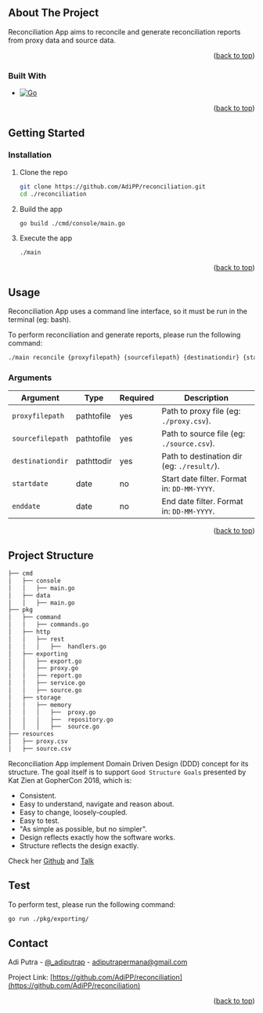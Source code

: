 <!-- ABOUT THE PROJECT -->
## About The Project

Reconciliation App aims to reconcile and generate reconciliation reports from proxy data and source data.

<p align="right">(<a href="#readme-top">back to top</a>)</p>

### Built With

* [![Go][Go]][Go-url]

<p align="right">(<a href="#readme-top">back to top</a>)</p>

<!-- GETTING STARTED -->
## Getting Started

### Installation

1. Clone the repo
   ```sh
   git clone https://github.com/AdiPP/reconciliation.git
   cd ./reconciliation
   ```
2. Build the app
   ```sh
   go build ./cmd/console/main.go
   ```
3. Execute the app
   ```sh
   ./main
   ```

<p align="right">(<a href="#readme-top">back to top</a>)</p>



<!-- USAGE EXAMPLES -->
## Usage

Reconciliation App uses a command line interface, so it must be run in the terminal (eg: bash).

To perform reconciliation and generate reports, please run the following command:
```sh
./main reconcile {proxyfilepath} {sourcefilepath} {destinationdir} {startdate} {enddate}
```

### Arguments

| Argument         | Type       | Required | Description |
| ---------------- | ---------- | -------- | ----------- |
| `proxyfilepath`  | pathtofile | yes      | Path to proxy file (eg: `./proxy.csv`).     |
| `sourcefilepath` | pathtofile | yes      | Path to source file (eg: `./source.csv`).   |
| `destinationdir` | pathttodir | yes      | Path to destination dir (eg: `./result/`).  |
| `startdate`      | date       | no       | Start date filter. Format in: `DD-MM-YYYY`. |
| `enddate`        | date       | no       | End date filter. Format in: `DD-MM-YYYY`.   |

<p align="right">(<a href="#readme-top">back to top</a>)</p>

## Project Structure

```bash
├── cmd
│   ├── console
│   │   ├── main.go
│   ├── data
│   │   ├── main.go
├── pkg
│   ├── command
│   │   ├── commands.go
│   ├── http
│   │   ├── rest
│   │   │   ├──  handlers.go
│   ├── exporting
│   │   ├── export.go
│   │   ├── proxy.go
│   │   ├── report.go
│   │   ├── service.go
│   │   ├── source.go
│   ├── storage
│   │   ├── memory
│   │   │   ├──  proxy.go
│   │   │   ├──  repository.go
│   │   │   ├──  source.go
├── resources
│   ├── proxy.csv
│   ├── source.csv
```

Reconciliation App implement Domain Driven Design (DDD) concept for its structure. The goal itself is to support `Good Structure Goals` presented by Kat Zien at GopherCon 2018, which is:

* Consistent.
* Easy to understand, navigate and reason about.
* Easy to change, loosely-coupled.
* Easy to test.
* "As simple as possible, but no simpler".
* Design reflects exactly how the software works.
* Structure reflects the design exactly.

Check her [Github](https://github.com/katzien) and [Talk](https://youtu.be/oL6JBUk6tj0)


## Test

To perform test, please run the following command:
```sh
go run ./pkg/exporting/
```

<!-- CONTACT -->
## Contact

Adi Putra - [@_adiputrap](https://twitter.com/@_adiputrap) - adiputrapermana@gmail.com

Project Link: [https://github.com/AdiPP/reconciliation](https://github.com/AdiPP/reconciliation)

<p align="right">(<a href="#readme-top">back to top</a>)</p>



<!-- MARKDOWN LINKS & IMAGES -->
<!-- https://www.markdownguide.org/basic-syntax/#reference-style-links -->
[Go]: https://img.shields.io/badge/go-%2300ADD8.svg?style=for-the-badge&logo=go&logoColor=white
[Go-url]: https://go.dev/